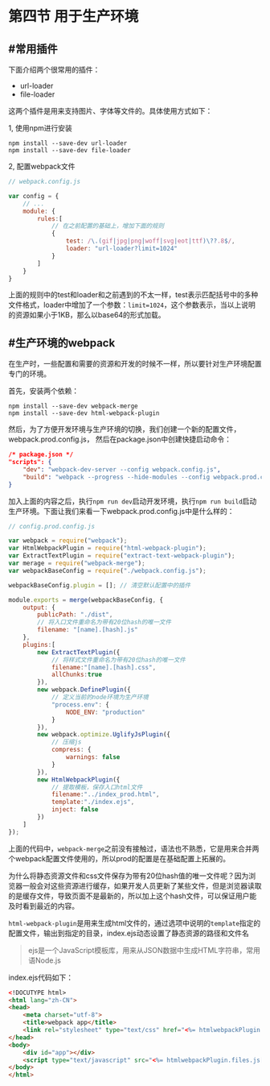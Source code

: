 # 第四节 用于生产环境

## #常用插件

下面介绍两个很常用的插件：

- url-loader
- file-loader

这两个插件是用来支持图片、字体等文件的。具体使用方式如下：

1, 使用npm进行安装

```shell
npm install --save-dev url-loader
npm install --save-dev file-loader
```

2, 配置webpack文件

```javascript
// webpack.config.js

var config = {
	// ...
	module: {
		rules:[
			// 在之前配置的基础上，增加下面的规则
			{
				test: /\.(gif|jpg|png|woff|svg|eot|ttf)\??.8$/,
				loader: "url-loader?limit=1024"
			}
		]
	}
}
```

上面的规则中的test和loader和之前遇到的不太一样，test表示匹配括号中的多种文件格式，loader中增加了一个参数：`limit=1024`，这个参数表示，当以上说明的资源如果小于1KB，那么以base64的形式加载。

## #生产环境的webpack

在生产时，一些配置和需要的资源和开发的时候不一样，所以要针对生产环境配置专门的环境。

首先，安装两个依赖：

```shell
npm install --save-dev webpack-merge
npm install --save-dev html-webpack-plugin
```

然后，为了方便开发环境与生产环境的切换，我们创建一个新的配置文件，webpack.prod.config.js， 然后在package.json中创建快捷启动命令：

```json
/* package.json */
"scripts": {
	"dev": "webpack-dev-server --config webpack.config.js",
	"build": "webpack --progress --hide-modules --config webpack.prod.config.js"
}
```

加入上面的内容之后，执行`npm run dev`启动开发环境，执行`npm run build`启动生产环境。下面让我们来看一下webpack.prod.config.js中是什么样的：

```javascript
// config.prod.config.js

var webpack = require("webpack");
var HtmlWebpackPlugin = require("html-webpack-plugin");
var ExtractTextPlugin = require("extract-text-webpack-plugin");
var merage = require("webpack-merge");
var webpackBaseConfig = require("./webpack.config.js");

webpackBaseConfig.plugin = []; // 清空默认配置中的插件

module.exports = merge(webpackBaseConfig, {
	output: {
		publicPath: "./dist",
		// 将入口文件重命名为带有20位hash的唯一文件
		filename: "[name].[hash].js"
	},
	plugins:[
		new ExtractTextPlugin({
			// 将样式文件重命名为带有20位hash的唯一文件
			filename:"[name].[hash].css",
			allChunks:true	
		}),
		new webpack.DefinePlugin({
			// 定义当前的node环境为生产环境
			"process.env": {
				NODE_ENV: "production"
			}	
		}),
		new webpack.optimize.UglifyJsPlugin({
			// 压缩js
			compress: {
				warnings: false
			}	
		}),
		new HtmlWebpackPlugin({
			// 提取模板，保存入口html文件
			filename:"../index_prod.html",
			template:"./index.ejs",
			inject: false	
		})
	]
});
```

上面的代码中，`webpack-merge`之前没有接触过，语法也不熟悉，它是用来合并两个webpack配置文件使用的，所以prod的配置是在基础配置上拓展的。

为什么将静态资源文件和css文件保存为带有20位hash值的唯一文件呢？因为浏览器一般会对这些资源进行缓存，如果开发人员更新了某些文件，但是浏览器读取的是缓存文件，导致页面不是最新的，所以加上这个hash文件，可以保证用户能及时看到最近的内容。

`html-webpack-plugin`是用来生成html文件的，通过选项中说明的`template`指定的配置文件，输出到指定的目录，index.ejs动态设置了静态资源的路径和文件名

> ejs是一个JavaScript模板库，用来从JSON数据中生成HTML字符串，常用语Node.js

index.ejs代码如下：
```html
<!DOCUTYPE html>
<html lang="zh-CN">
<head>
	<meta charset="utf-8">
	<title>webpack app</title>
	<link rel="stylesheet" type="text/css" href="<%= htmlwebpackPlugin.files.css[0] %>">
</head>
<body>
	<div id="app"></div>
	<script type="text/javascript" src="<%= htmlwebpackPlugin.files.js[0] %>"></script>
</body>
</html>
```